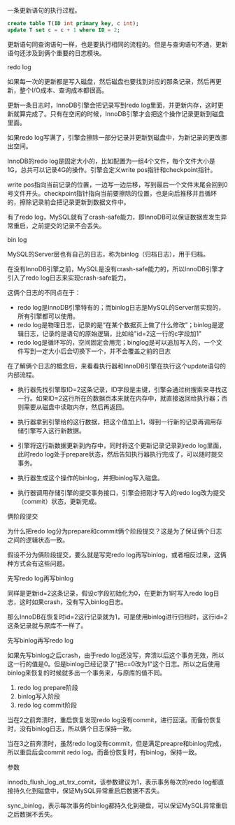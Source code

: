 一条更新语句的执行过程。

```sql
create table T(ID int primary key, c int);
update T set c = c + 1 where ID = 2;
```

更新语句同查询语句一样，也是要执行相同的流程的。但是与查询语句不通，更新语句还涉及到俩个重要的日志模块。



redo log

如果每一次的更新都是写入磁盘，然后磁盘也要找到对应的那条记录，然后再更新，整个I/O成本、查询成本都很高。



更新一条日志时，InnoDB引擎会把记录写到redo log里面，并更新内存，这时更新就算完成了。只有在空闲的时候，InnoDB引擎才会把这个操作记录更新到磁盘里面。

如果redo log写满了，引擎会擦除一部分记录并更新到磁盘中，为新记录的更改挪出空间。



InnoDB的redo log是固定大小的，比如配置为一组4个文件，每个文件大小是1G，总共可以记录4G的操作。引擎会定义write pos指针和checkpoint指针。

write pos指向当前记录的位置，一边写一边后移，写到最后一个文件末尾会回到0号文件开头。checkpoint指针指向当前要擦除的位置，也是向后推移并且循环的，擦除记录前会把记录更新到数据文件中。



有了redo log，MySQL就有了crash-safe能力，即InnoDB可以保证数据库发生异常重启，之前提交的记录不会丢失。



bin log

MySQL的Server层也有自己的日志，称为binlog（归档日志），用于归档。

在没有InnoDB引擎之前，MySQL是没有crash-safe能力的，所以InnoDB引擎才引入了redo log日志来实现crash-safe能力。

这俩个日志的不同点在于：

- redo log是InnoDB引擎特有的；而binlog日志是MySQL的Server层实现的，所有引擎都可以使用。
- redo log是物理日志，记录的是“在某个数据页上做了什么修改”；binlog是逻辑日志，记录的是语句的原始逻辑，比如给"id=2这一行的c字段加1"
- redo log是循环写的，空间固定会用完；binglog是可以追加写入的，一个文件写到一定大小后会切换下一个，并不会覆盖之前的日志





在了解俩个日志的概念后，来看看执行器和InnoDB引擎在执行这个update语句的内部流程。

- 执行器先找引擎取ID=2这条记录，ID字段是主键，引擎会通过树搜索来寻找这一行。如果ID=2这行所在的数据页本来就在内存中，就直接返回给执行器；否则需要从磁盘中读取内存，然后再返回。

- 执行器拿到引擎给的这行数据，把这个值加上1，得到一行新的记录再调用存储引擎写入这行新数据。

- 引擎将这行新数据更新到内存中，同时将这个更新记录记录到redo log里面，此时redo log处于prepare状态，然后告知执行器执行完成了，可以随时提交事务。
- 执行器生成这个操作的binlog，并把binlog写入磁盘。
- 执行器调用存储引擎的提交事务接口，引擎会把刚才写入的redo log改为提交（commit）状态，更新完成。



俩阶段提交

为什么把redo log分为prepare和commit俩个阶段提交？这是为了保证俩个日志之间的逻辑状态一致。

假设不分为俩阶段提交，要么就是写完redo log再写binlog，或者相反过来，这俩种方式会有这些问题。

先写redo log再写binlog

同样是更新id=2这条记录，假设c字段初始化为0，在更新为1时写入redo log日志，这时如果crash，没有写入binlog日志。

那么InnoDB在恢复时id=2这行记录就为1，可是使用binlog进行归档时，这行id=2这条记录就与原库不一样了。



先写binlog再写redo log

如果先写binlog之后crash，由于redo log还没写，奔溃以后这个事务无效，所以这一行的值是0。但是binlog已经记录了"把c=0改为1"这个日志。所以之后使用binlog来恢复的时候就多出一个事务来，与原库的值不同。



1. redo log prepare阶段
2. binlog写入阶段
3. redo log commit阶段

当在2之前奔溃时，重启恢复发现redo log没有commit，进行回滚。而备份恢复时，没有binlog日志，所以俩个日志保持一致。

当在3之前奔溃时，虽然redo log没有commit，但是满足preapre和binlog完成，所以重启后会commit redo log。而备份恢复时，有binlog，保持一致。





参数

innodb_flush_log_at_trx_comit，该参数建议为1，表示事务每次的redo log都直接持久化到磁盘中，保证MySQL异常重启后数据不丢失。

sync_binlog，表示每次事务的binlog都持久化到硬盘，可以保证MySQL异常重启之后数据不丢失。

